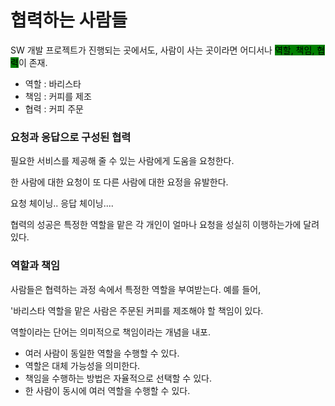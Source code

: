 # 협력하는 사람들

SW 개발 프로젝트가 진행되는 곳에서도, 사람이 사는 곳이라면 어디서나 <mark style="background-color:green;">역할, 책임, 협력</mark>이 존재.

* 역할 : 바리스타
* 책임 : 커피를 제조
* 협력 : 커피 주문



### 요청과 응답으로 구성된 협력

필요한 서비스를 제공해 줄 수 있는 사람에게 도움을 요청한다.

한 사람에 대한 요청이 또 다른 사람에 대한 요정을 유발한다.

요청 체이닝.. 응답 체이닝....



협력의 성공은 특정한 역할을 맡은 각 개인이 얼마나 요청을 성실히 이행하는가에 달려 있다.



### 역할과 책임

사람들은 협력하는 과정 속에서 특정한 역할을 부여받는다. 예를 들어,

'바리스타 역할을 맡은 사람은 주문된 커피를 제조해야 할 책임이 있다.

역할이라는 단어는 의미적으로 책임이라는 개념을 내포.



* 여러 사람이 동일한 역할을 수행할 수 있다.
* 역할은 대체 가능성을 의미한다.
* 책임을 수행하는 방법은 자율적으로 선택할 수 있다.
* 한 사람이 동시에 여러 역할을 수행할 수 있다.






